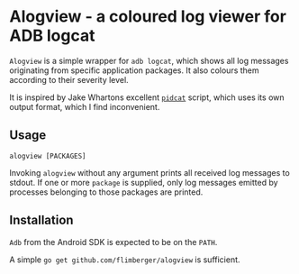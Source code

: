 # Alogview - a coloured log viewer for ADB logcat

`Alogview` is a simple wrapper for `adb logcat`,
which shows all log messages originating from specific application packages.
It also colours them according to their severity level.

It is inspired by Jake Whartons excellent [`pidcat`](https://github.com/JakeWharton/pidcat) script,
which uses its own output format,
which I find inconvenient.

## Usage

`alogview [PACKAGES]`

Invoking `alogview` without any argument prints all received log messages to stdout.
If one or more `package` is supplied,
only log messages emitted by processes belonging to those packages are printed.

## Installation

`Adb` from the Android SDK is expected to be on the `PATH`.

A simple `go get github.com/flimberger/alogview` is sufficient.
